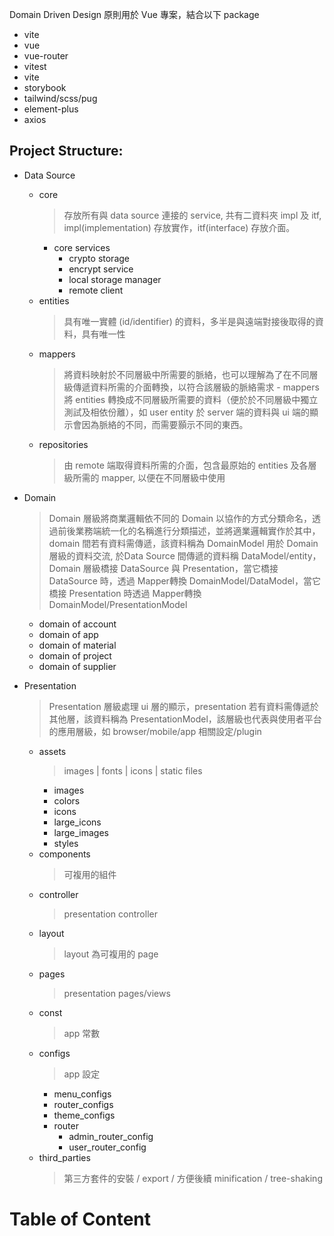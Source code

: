 

<!--#-->

Domain Driven Design 原則用於 Vue 專案，結合以下 package
- vite
- vue
- vue-router
- vitest
- vite
- storybook
- tailwind/scss/pug
- element-plus
- axios

## Project Structure:
- Data Source
  - core
    > 存放所有與 data source 連接的 service, 共有二資料夾 impl 及 itf,  impl(implementation) 存放實作，itf(interface) 存放介面。
    - core services
      - crypto storage
      - encrypt service
      - local storage manager
      - remote client
  - entities
    > 具有唯一實體 (id/identifier) 的資料，多半是與遠端對接後取得的資料，具有唯一性
  - mappers
    > 將資料映射於不同層級中所需要的脈絡，也可以理解為了在不同層級傳遞資料所需的介面轉換，以符合該層級的脈絡需求 - mappers 將 entities 轉換成不同層級所需要的資料（便於於不同層級中獨立測試及相依份離），如 user entity 於 server 端的資料與 ui 端的顯示會因為脈絡的不同，而需要顥示不同的東西。
  - repositories
    > 由 remote 端取得資料所需的介面，包含最原始的 entities 及各層級所需的 mapper, 以便在不同層級中使用

- Domain
  > Domain 層級將商業邏輯依不同的 Domain 以協作的方式分類命名，透過前後業務端統一化的名稱進行分類描述，並將適業邏輯實作於其中， domain 間若有資料需傳遞，該資料稱為 DomainModel 用於 Domain 層級的資料交流, 於Data Source 間傳遞的資料稱 DataModel/entity， Domain 層級橋接 DataSource 與 Presentation，當它橋接 DataSource 時，透過 Mapper轉換 DomainModel/DataModel，當它橋接 Presentation 時透過 Mapper轉換 DomainModel/PresentationModel
  - domain of account
  - domain of app
  - domain of material
  - domain of project
  - domain of supplier 

- Presentation
  > Presentation 層級處理 ui 層的顯示，presentation 若有資料需傳遞於其他層，該資料稱為 PresentationModel，該層級也代表與使用者平台的應用層級，如 browser/mobile/app 相關設定/plugin
  - assets
    > images | fonts | icons | static files
    - images
    - colors
    - icons
    - large_icons
    - large_images
    - styles
  - components
    > 可複用的組件
  - controller
    > presentation controller
  - layout
    > layout 為可複用的 page 
  - pages
    > presentation pages/views
  - const
    > app 常數
  - configs
    > app 設定
    - menu_configs
    - router_configs
    - theme_configs
    - router
      - admin_router_config
      - user_router_config
  - third_parties
    > 第三方套件的安裝 / export / 方便後續 minification / tree-shaking

# Table of Content
<!-- START doctoc -->
<!-- END doctoc -->


[s-baseAuthGard]: ../src/base/impl/base_auth_response_guard_impl.ts
[s-baseClientServiceResponsePlugin]: ../src/base/impl/response_plugins_impl.ts
[s-baseClientServiceRequestPlugin]: ../src/base/impl/request_plugins_impl.ts
[s-baseRequestReplacer]: ../src/base/impl/base_request_replacer_impl.ts
[s-baseRequestGuard]: ../src/base/impl/base_request_guard_impl.ts
[s-requestClient]: ../src/base/impl/client_impl.ts
[s-requestClient.types]: ../src/base/itf/client_itf.ts
[s-eClientStage]: ../src/presets/auth_client_guards.ts

[s-acAuthResponseGuard]: ../src/presets/auth_client_guards.ts
[s-acFetchedMarker]: ../src/presets/auth_client_guards.ts
[s-acIdleMarker]: ../src/presets/auth_client_guards.ts
[s-acTokenUpdater]: ../src/presets/auth_client_guards.ts

[s-authResponseGuard]: ../src/presets/auth_response_guard.ts
[s-networkErrorGuard]: ../src/presets/network_error_response_guard.ts
[s-headerUpdater]: ../src/presets/request_header_updater.ts
[s-requestReplacer]: ../src/presets/request_replacer.ts

[s-test-mocking]: ../__tests__/__mocks__/axios.ts
[s-test-helper]: ../__tests__/helpers/axo.test.helper.ts
[s-test-setup]: ../__tests__/setup/client.test.setup.ts



